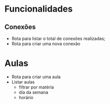 # Funcionalidades

## Conexões 

- Rota para listar o total de conexões realizadas;
- Rota para criar uma nova conexão

# Aulas

- Rota para criar uma aula
- Listar aulas
   - filtrar por matéria
   - dia da semana 
   - horário